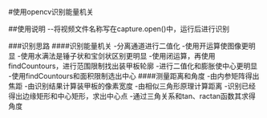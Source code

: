 #使用opencv识别能量机关

##使用说明
--将视频文件名称写在capture.open()中，运行后进行识别

###识别思路
####识别能量机关
-分离通道进行二值化
-使用开运算使图像更明显
-使用水满法是锤子状和宝剑状区别更明显
-使用闭运算，再使用findCountours，进行范围限制找出装甲板轮廓
-进行二值化和膨胀使中心更明显
-使用findCountours和面积限制选出中心
####测量距离和角度
-由内参矩阵得出焦距
-由识别结果计算装甲板的像素宽度
-由相似三角形原理计算距离
-识别已经得出边缘矩形和中心矩形，求出中心点
-通过三角关系和tan、ractan函数其求得角度
